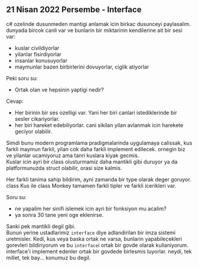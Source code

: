 ## 21 Nisan 2022 Persembe - Interface

c# ozelinde dusunmeden mantigi anlamak icin birkac dusunceyi paylasalim.
dunyada bircok canli var ve bunlarin bir miktarinin kendilerine ait bir sesi var:
- kuslar  civildiyorlar
- yilanlar fisirdiyorlar
- insanlar konusuyorlar
- maymunlar bazen birbirlerini dovuyorlar, ciglik atiyorlar

Peki soru su:
- Ortak olan ve hepsinin yaptigi nedir?

Cevap:
- Her birinin bir ses ozelligi var. Yani her biri canlari istediklerinde bir sesler cikariyorlar.
- her biri hareket edebiliyorlar. cani sikilan yilan avlanmak icin harekete geciyor olabilir.


Simdi bunu modern programlama pradigmalarinda uygulamaya calissak, kus farkli maymun farkli, yilan cok daha farkli implement edilecek.
ornegin biz ve yilanlar ucamiyoruz ama tanri kuslara kiyak gecmis.  
Kuslar icin ayri bir class olusturmamiz daha mantikli gibi duruyor ya da platformunuzda struct olabilir, orasi size kalmis.

Her farkli tanima sahip bildirim, ayni zamanda bir type olarak deger goruyor.
class Kus ile class Monkey tamamen farkli tipler ve farkli icerikleri var.  

Soru su:
- ne yapalim her sinifi islemek icin  ayri bir fonksiyon mu acalim?
- ya sonra 30 tane yeni oge eklenirse.

Sanki pek mantikli degil gibi.  
Bunun yerine ustadlarimiz `interface` diye adlandirilan bir imza sistemi uretmisler.
Kedi, kus veya baska ortak ne varsa, bunlarin yapabilecekleri gorevleri bildiriyorum ve bu `interface`i ortak bir govde olarak kullaniyorum.  
interface'i implement edenler ortak bir govdede birlesmis luyorlar. neydi, tek millet, tek bay... konumuz bu degil.

